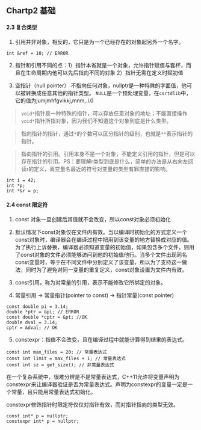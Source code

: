 ## Chartp2 基础
#### 2.3 复合类型
1. 引用并非对象，相反的，它只是为一个已经存在的对象起另外一个名字。
```
int &ref = 10; // ERROR
```
2. 指针和引用不同的点：1）指针本省就是一个对象，允许指针赋值与套杯，而且在生命周期内他可以先后指向不同的对象 2）指针无需在定义时赋初值

3. 空指针（null pointer） 不指向任何对象，nullptr是一种特殊的字面值，他可以被转换成任意其他的指针类型。 `NULL`是一个预处理变量，在`csrtdlib`中，它的值为jumjmhfgvikkj,mnm,.l.0

>	`void*`指针是一种特殊的指针，可以存放任意对象的地址；不能直接操作`void*`指针所指对象，因为我们不知道这个对象到底是什么类型。

> 指向指针的指针，通过`*`的个数可以区分指针的级别，也就是`**`表示指针的指针。

> 指向指针的引用。引用本身不是一个对象，不能定义引用的指针，但是可以存在指针的引用。PS：要理解r类型到底是什么，简单的办法是从右向左阅读r的定义，离变量名最近的符号对变量的类型有罪直接的影响。
```
int i = 42;
int *p;
int *&r = p;
```


#### 2.4 const 限定符
1. const 对象一旦创建后其值就不会改变，所以const对象必须初始化
2. 默认情况下const对象仅在文件内有效。当以编译时初始化的方式定义一个const对象时，编译器会在编译过程中把用到该变量的地方替换成对应的值。为了执行上诉替换，编译器必须知道变量的初始值，如果包含多个文件，则用了const对象的文件必须能够访问到他的初始值他行。当多个文件出现同名const变量时，等于在不同文件中分别定义了该变量，所以为了支持这一做法，同时为了避免对同一变量的重复定义，const对象设置为文件内有效。

3. const引用，称为对常量的引用，表示不能修改它所绑定的对象。

4. 常量引用 -> 常量指针(pointer to const) -> 指针常量(const pointer)

```
const double pi = 3.14;
double *ptr = &pi; // ERROR
const double *cptr = &pt; //OK
double dval = 3.14;
cptr = &dval; // OK
```

5. constexpr：指值不会改变，且在编译过程中就能计算得到结果的表达式。
```
const int max_files = 20; // 常量表达式
const int limit = max_files + 1; // 常量表达式
const int sz = get_size(); // 非常量表达式
```
在一个复杂系统中，很难分辨是不是常量表达式，C++11允许将变量声明为constexpr来让编译器验证是否为常量表达式。声明为constexpr的变量一定是一个常量，且只能用常量表达式初始化。

constexpr修饰指针时限定符仅仅对指针有效，而对指针指向的类型无效。
```
const int* p = nullptr;
constexpr int* p = nullptr;
```
